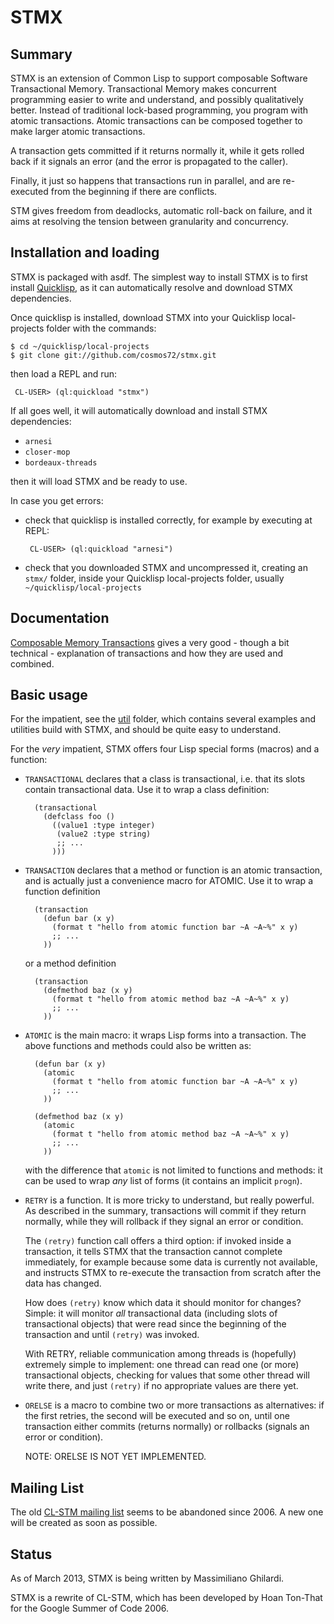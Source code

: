STMX
======

Summary
-------

STMX is an extension of Common Lisp to support composable Software
Transactional Memory. Transactional Memory makes concurrent programming
easier to write and understand, and possibly qualitatively better.
Instead of traditional lock-based programming, you program with atomic
transactions. Atomic transactions can be composed together to make larger
atomic transactions.

A transaction gets committed if it returns normally it, while it gets
rolled back if it signals an error (and the error is propagated to the caller).

Finally, it just so happens that transactions run in parallel,
and are re-executed from the beginning if there are conflicts.

STM gives freedom from deadlocks, automatic roll-back on failure,
and it aims at resolving the tension between granularity and concurrency.


Installation and loading
------------------------

STMX is packaged with asdf. The simplest way to install STMX is to
first install [Quicklisp](http://www.quicklisp.org), as it can automatically
resolve and download STMX dependencies.

Once quicklisp is installed, download STMX into your Quicklisp
local-projects folder with the commands:

    $ cd ~/quicklisp/local-projects
    $ git clone git://github.com/cosmos72/stmx.git

then load a REPL and run:

     CL-USER> (ql:quickload "stmx")
     
If all goes well, it will automatically download and install STMX dependencies:

- `arnesi`
- `closer-mop`
- `bordeaux-threads`

then it will load STMX and be ready to use.

In case you get errors:

- check that quicklisp is installed correctly, for example by executing at
  REPL:

       CL-USER> (ql:quickload "arnesi")

- check that you downloaded STMX and uncompressed it, creating an
  `stmx/` folder, inside your Quicklisp local-projects folder, usually
  `~/quicklisp/local-projects`


Documentation
-------------

[Composable Memory Transactions](http://research.microsoft.com/~simonpj/papers/stm/stm.pdf)
gives a very good - though a bit technical - explanation of transactions and how they are used and combined.

Basic usage
-----------

For the impatient, see the [util](util) folder, which contains several
examples and utilities build with STMX, and should be quite easy to
understand.

For the *very* impatient, STMX offers four Lisp special forms (macros)
and a function:

- `TRANSACTIONAL` declares that a class is transactional, i.e. that its
  slots contain transactional data. Use it to wrap a class definition:
  
        (transactional
          (defclass foo ()
            ((value1 :type integer)
             (value2 :type string)
             ;; ...
            )))

- `TRANSACTION` declares that a method or function is an atomic
  transaction, and is actually just a convenience macro for ATOMIC.
  Use it to wrap a function definition
  
        (transaction
          (defun bar (x y)
            (format t "hello from atomic function bar ~A ~A~%" x y)
            ;; ...
          ))
      
  or a method definition
  
        (transaction
          (defmethod baz (x y)
            (format t "hello from atomic method baz ~A ~A~%" x y)
            ;; ...
          ))

- `ATOMIC` is the main macro: it wraps Lisp forms into a transaction.
  The above functions and methods could also be written as:
  
        (defun bar (x y)
          (atomic
            (format t "hello from atomic function bar ~A ~A~%" x y)
            ;; ...
          ))
      
        (defmethod baz (x y)
          (atomic
            (format t "hello from atomic method baz ~A ~A~%" x y)
            ;; ...
          ))
      
  with the difference that `atomic` is not limited to functions and
  methods: it can be used to wrap *any* list of forms (it contains an
  implicit `progn`).

- `RETRY` is a function. It is more tricky to understand, but really powerful.
  As described in the summary, transactions will commit if they return normally,
  while they will rollback if they signal an error or condition.

  The `(retry)` function call offers a third option: if invoked inside
  a transaction, it tells STMX that the transaction cannot complete
  immediately, for example because some data is currently not
  available, and instructs STMX to re-execute the transaction from
  scratch after the data has changed.

  How does `(retry)` know which data it should monitor for changes?
  Simple: it will monitor *all* transactional data (including slots of
  transactional objects) that were read since the beginning of the
  transaction and until `(retry)` was invoked. 

  With RETRY, reliable communication among threads is (hopefully)
  extremely simple to implement: one thread can read one (or more)
  transactional objects, checking for values that some other thread
  will write there, and just `(retry)` if no appropriate values are
  there yet.

- `ORELSE` is a macro to combine two or more transactions as alternatives:
  if the first retries, the second will be executed and so on, until one
  transaction either commits (returns normally) or rollbacks (signals an error
  or condition).

  NOTE: ORELSE IS NOT YET IMPLEMENTED.

Mailing List
------------

The old [CL-STM mailing list](http://common-lisp.net/cgi-bin/mailman/listinfo/cl-stm-devel)
seems to be abandoned since 2006. A new one will be created as soon as possible.

Status
------

As of March 2013, STMX is being written by Massimiliano Ghilardi.

STMX is a rewrite of CL-STM, which has been developed by Hoan Ton-That
for the Google Summer of Code 2006.
